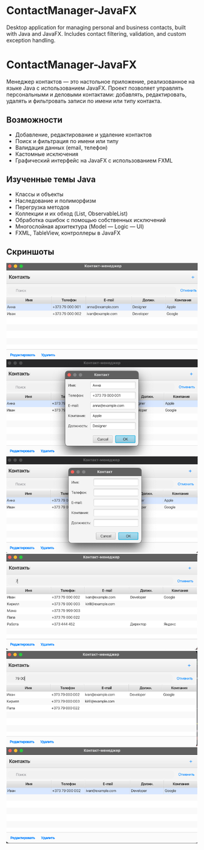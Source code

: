 # ContactManager-JavaFX
Desktop application for managing personal and business contacts, built with Java and JavaFX. Includes contact filtering, validation, and custom exception handling.

# ContactManager-JavaFX

Менеджер контактов — это настольное приложение, реализованное на языке Java с использованием JavaFX. Проект позволяет управлять персональными и деловыми контактами: добавлять, редактировать, удалять и фильтровать записи по имени или типу контакта.

## Возможности

- Добавление, редактирование и удаление контактов
- Поиск и фильтрация по имени или типу
- Валидация данных (email, телефон)
- Кастомные исключения
- Графический интерфейс на JavaFX с использованием FXML

## Изученные темы Java

- Классы и объекты
- Наследование и полиморфизм
- Перегрузка методов
- Коллекции и их обход (List, ObservableList)
- Обработка ошибок с помощью собственных исключений
- Многослойная архитектура (Model — Logic — UI)
- FXML, TableView, контроллеры в JavaFX

## Скриншоты
![Главное окно](IMG/imageMain.png)
![Форма редактирования](IMG/image1.png)
![Создать нового](IMG/image2.png)
![Поиск контакта по номеру телефона](IMG/image3.png)
![](IMG/image4.png)
![Удалить пользователя](IMG/image5.png)
